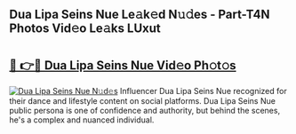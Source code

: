 ## Dua Lipa Seins Nue Le𝚊k𝚎d N𝚞𝚍es - Part-T4N Photos Vid𝚎o Le𝚊ks LUxut

# <h2><a href="http://fb4y4l6.evod.top/?m=Dua+Lipa+Seins+Nue">🔗 👉🔴 Dua Lipa Seins Nue Vid𝚎o Ph𝚘t𝚘s</a></h2>

[![Dua Lipa Seins Nue N𝚞d𝚎s](https://i.imgur.com/8V9OHl7.gif)](http://fb4y4l6.evod.top/?m=Dua+Lipa+Seins+Nue)
Influencer Dua Lipa Seins Nue recognized for their dance and lifestyle content on social platforms. Dua Lipa Seins Nue public persona is one of confidence and authority, but behind the scenes, he's a complex and nuanced individual. 

